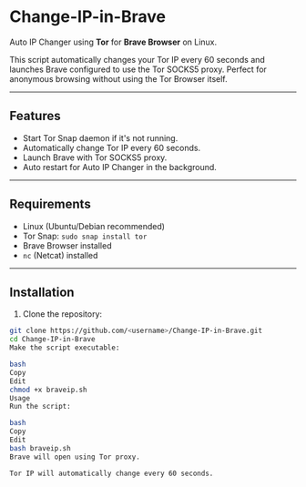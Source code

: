 # Change-IP-in-Brave

Auto IP Changer using **Tor** for **Brave Browser** on Linux.

This script automatically changes your Tor IP every 60 seconds and launches Brave configured to use the Tor SOCKS5 proxy. Perfect for anonymous browsing without using the Tor Browser itself.

---

## Features

- Start Tor Snap daemon if it's not running.
- Automatically change Tor IP every 60 seconds.
- Launch Brave with Tor SOCKS5 proxy.
- Auto restart for Auto IP Changer in the background.

---

## Requirements

- Linux (Ubuntu/Debian recommended)
- Tor Snap: `sudo snap install tor`
- Brave Browser installed
- `nc` (Netcat) installed

---

## Installation

1. Clone the repository:

```bash
git clone https://github.com/<username>/Change-IP-in-Brave.git
cd Change-IP-in-Brave
Make the script executable:

bash
Copy
Edit
chmod +x braveip.sh
Usage
Run the script:

bash
Copy
Edit
bash braveip.sh
Brave will open using Tor proxy.

Tor IP will automatically change every 60 seconds.
